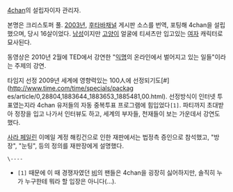 [4chan](4chan.md)의 설립자이자 관리자.

본명은 크리스토퍼 풀. [2003년](2003%EB%85%84.md), [후타바채널](%ED%9B%84%ED%83%80%EB%B0%94%20%EC%B1%84%EB%84%90.md) 게시판 소스를 번역, 포팅해
4chan을 설립했으며, 당시 16살이었다. [남성](%EB%82%A8%EC%84%B1.md)이지만
[고양이](%EA%B3%A0%EC%96%91%EC%9D%B4.md) 얼굴에 티셔츠만 입고있는
[여자](%EC%97%AC%EC%9E%90.md) 캐릭터로 묘사된다.  
  
  
  
  
  
  
  

동영상은 2010년 2월에 TED에서 강연한 "[익명](%EC%9D%B5%EB%AA%85.md)의 온라인에서 벌어지고 있는 일들"이라는
주제의 강연.

타임지 선정 2009년 세계에 영향력있는 100人에 선정되기도[#](http://www.time.com/time/specials/packag
es/article/0,28804,1883644_1883653_1885481,00.html). 선정방식이 인터넷 투표였는지라 4chan
유저들의 자동 중복투표 프로그램에 힘입었다`[1]`. 파티까지 초대받아 정장을 입고 나가서 인터뷰도 하고, 세계의 부자들, 천재들이 보는
가운데서 강연도 했다.

[사라 페일린](%EC%82%AC%EB%9D%BC%20%ED%8E%98%EC%9D%BC%EB%A6%B0.md) 이메일 계정 해킹건으로
인한 재판에서는 법정측 증인으로 참석했고, "방장", "눈팅", 등의 정의를 재판장에게 설명했다.

`\----`

  * `[1]` 때문에 이 때 경쟁자였던 [비](%EB%B9%84.md)의 팬들은 4chan을 굉장히 싫어하지만, 솔직히 누가 누구한테 뭐라 할 입장은 아니다(...).

